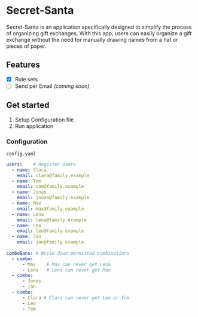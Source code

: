 # Secret-Santa
Secret-Santa is an application specifically designed to simplify the process of organizing gift exchanges. With this app, users can easily organize a gift exchange without the need for manually drawing names from a hat or pieces of paper.

## Features

 - [X] Rule sets
 - [ ] Send per Email _(coming soon)_

## Get started

1. Setup Configuration file
2. Run application

### Configuration
`config.yaml`
```yaml
users:    # Register Users
  - name: Clara
    email: clara@family.example
  - name: Tom
    email: tom@family.example
  - name: Jonas
    email: jonas@family.example
  - name: Max
    email: max@family.example
  - name: Lena
    email: lena@family.example
  - name: Leo
    email: leo@family.example
  - name: Jan
    email: jan@family.example
    
comboBans: # Write down permitted combinations 
  - combo: 
      - Max    # Max can never get Lena
      - Lena   # Lena can never get Max
  - combo:
      - Jonas
      - jan
  - combo:
      - Clara # Clara can never get Leo or Tom
      - Leo
      - Tom
```
